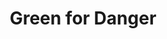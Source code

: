 ---
title: "Green for Danger"
year: 1946
rating: 3
stars: "★★★"
rewatched: false
permalink: "green-for-danger"
watched_on: 2020-08-23
---
